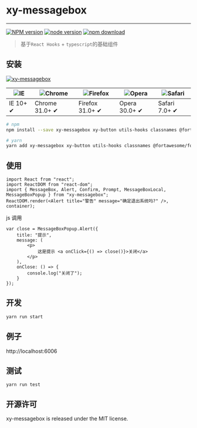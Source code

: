 # xy-messagebox

---

[![NPM version][npm-image]][npm-url]
[![node version][node-image]][node-url]
[![npm download][download-image]][download-url]

[npm-image]: http://img.shields.io/npm/v/xy-messagebox.svg?style=flat-square
[npm-url]: http://npmjs.org/package/xy-messagebox
[node-image]: https://img.shields.io/badge/node.js-%3E=_0.10-green.svg?style=flat-square
[node-url]: http://nodejs.org/download/
[download-image]: https://img.shields.io/npm/dm/xy-messagebox.svg?style=flat-square
[download-url]: https://npmjs.org/package/xy-messagebox

> 基于`React Hooks` + `typescript`的基础组件

## 安装

[![xy-messagebox](https://nodei.co/npm/xy-messagebox.png)](https://npmjs.org/package/xy-messagebox)

| ![IE](https://github.com/alrra/browser-logos/blob/master/src/edge/edge_48x48.png?raw=true) | ![Chrome](https://github.com/alrra/browser-logos/blob/master/src/chrome/chrome_48x48.png?raw=true) | ![Firefox](https://github.com/alrra/browser-logos/blob/master/src/firefox/firefox_48x48.png?raw=true) | ![Opera](https://github.com/alrra/browser-logos/blob/master/src/opera/opera_48x48.png?raw=true) | ![Safari](https://github.com/alrra/browser-logos/blob/master/src/safari/safari_48x48.png?raw=true) |
| ------------------------------------------------------------------------------------------ | -------------------------------------------------------------------------------------------------- | ----------------------------------------------------------------------------------------------------- | ----------------------------------------------------------------------------------------------- | -------------------------------------------------------------------------------------------------- |
| IE 10+ ✔                                                                                   | Chrome 31.0+ ✔                                                                                     | Firefox 31.0+ ✔                                                                                       | Opera 30.0+ ✔                                                                                   | Safari 7.0+ ✔                                                                                      |

```sh
# npm
npm install --save xy-messagebox xy-button utils-hooks classnames @fortawesome/fontawesome-svg-core @fortawesome/free-solid-svg-icons @fortawesome/react-fontawesome

# yarn
yarn add xy-messagebox xy-button utils-hooks classnames @fortawesome/fontawesome-svg-core @fortawesome/free-solid-svg-icons @fortawesome/react-fontawesome
```

## 使用

```tsx
import React from "react";
import ReactDOM from "react-dom";
import { MessageBox, Alert, Confirm, Prompt, MessageBoxLocal, MessageBoxPopup } from "xy-messagebox";
ReactDOM.render(<Alert title="警告" message="确定退出系统吗?" />, container);
```

js 调用

```tsx
var close = MessageBoxPopup.Alert({
    title: "提示",
    message: (
        <p>
            这是提示 <a onClick={() => close()}>关闭</a>
        </p>
    ),
    onClose: () => {
        console.log("关闭了");
    }
});
```

## 开发

```sh
yarn run start
```

## 例子

http://localhost:6006

## 测试

```
yarn run test
```

## 开源许可

xy-messagebox is released under the MIT license.
